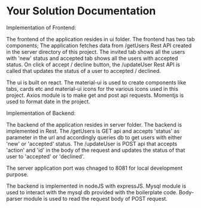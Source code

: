Your Solution Documentation
===========================

Implementation of Frontend:

The frontend of the application resides in ui folder. The frontend has two tab components; The application fetches data from /getUsers Rest API created in the server directory of this project. The invited tab shows all the users with 'new' status and accepted tab shows all the users with accepted status. On click of accept / decline button, the /updateUser Rest API is called that updates the status of a user to accepted / declined.

The ui is built on react. The material-ui is used to create components like tabs, cards etc and material-ui icons for the various icons used in this project.
Axios module is to make get and post api requests.
Momentjs is used to format date in the project.

Implementation of Backend:

The backend of the application resides in server folder. The backend is implemented in Rest.
The /getUsers is GET api and accepts 'status' as parameter in the url and accordingly queries db to get users with either 'new' or 'accepted' status.
The /updateUser is POST api that accepts 'action' and 'id' in the body of the request and updates the status of that user to 'accepted' or 'declined'.

The server application port was chnaged to 8081 for local development purpose.

The backend is implemented in nodeJS with expressJS.
Mysql module is used to interact with the mysql db provided with the boilerplate code.
Body-parser module is used to read the request body of POST request. 